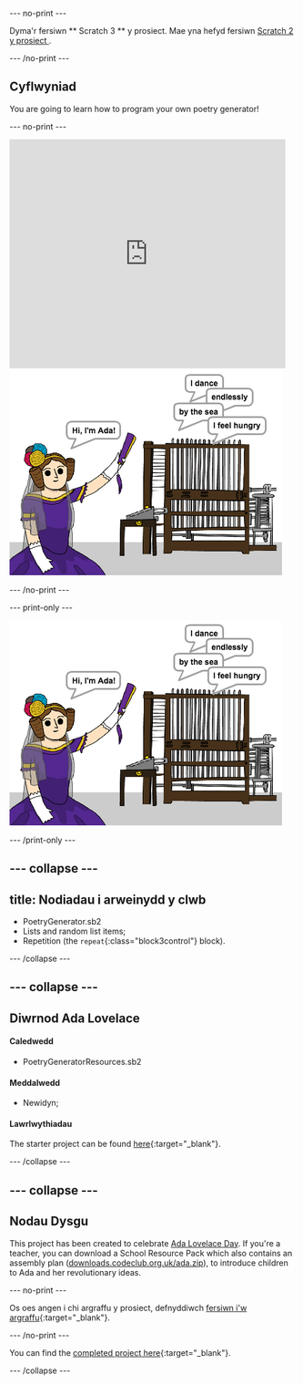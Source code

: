 \--- no-print \---

Dyma'r fersiwn ** Scratch 3 ** y prosiect. Mae yna hefyd fersiwn [ Scratch 2 y prosiect ](https://projects.raspberrypi.org/en/projects/poetry-generator-scratch2).

\--- /no-print \---

## Cyflwyniad

You are going to learn how to program your own poetry generator!

\--- no-print \---

<div class="scratch-preview">
  <iframe allowtransparency="true" width="485" height="402" src="https://scratch.mit.edu/projects/embed/77844926/?autostart=false" frameborder="0" scrolling="no"></iframe>
  <img src="images/poetry-final.png">
</div>

\--- /no-print \---

\--- print-only \---

![sgrînlun gêm](images/poetry-final.png)

\--- /print-only \---

## \--- collapse \---

## title: Nodiadau i arweinydd y clwb

+ PoetryGenerator.sb2
+ Lists and random list items;
+ Repetition (the `repeat`{:class="block3control"} block).

\--- /collapse \---

## \--- collapse \---

## Diwrnod Ada Lovelace

#### Caledwedd

+ PoetryGeneratorResources.sb2

#### Meddalwedd

+ Newidyn;

#### Lawrlwythiadau

The starter project can be found [here](https://rpf.io/p/en/poetry-generator-go){:target="_blank"}.

\--- /collapse \---

## \--- collapse \---

## Nodau Dysgu

This project has been created to celebrate [Ada Lovelace Day](https://findingada.com). If you're a teacher, you can download a School Resource Pack which also contains an assembly plan ([downloads.codeclub.org.uk/ada.zip](https://downloads.codeclub.org.uk/ada.zip)), to introduce children to Ada and her revolutionary ideas.

\--- no-print \---

Os oes angen i chi argraffu y prosiect, defnyddiwch [fersiwn i'w argraffu](https://projects.raspberrypi.org/en/projects/poetry-generator/print){:target="_blank"}.

\--- /no-print \---

You can find the [completed project here](https://rpf.io/p/en/poetry-generator-get){:target="_blank"}.

\--- /collapse \---